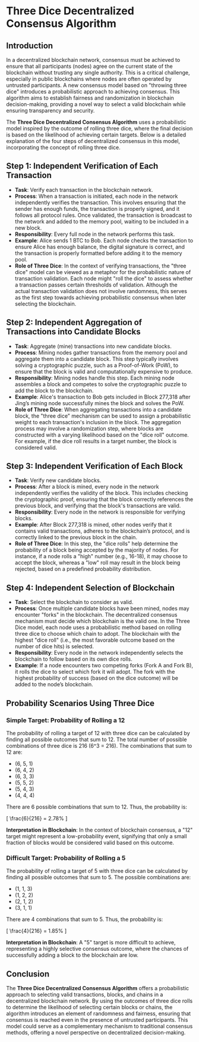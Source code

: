 # Three Dice Decentralized Consensus Algorithm

## Introduction

In a decentralized blockchain network, consensus must be achieved to ensure that all participants (nodes) agree on the current state of the blockchain without trusting any single authority. This is a critical challenge, especially in public blockchains where nodes are often operated by untrusted participants. A new consensus model based on "throwing three dice" introduces a probabilistic approach to achieving consensus. This algorithm aims to establish fairness and randomization in blockchain decision-making, providing a novel way to select a valid blockchain while ensuring transparency and security.

The **Three Dice Decentralized Consensus Algorithm** uses a probabilistic model inspired by the outcome of rolling three dice, where the final decision is based on the likelihood of achieving certain targets. Below is a detailed explanation of the four steps of decentralized consensus in this model, incorporating the concept of rolling three dice.

## Step 1: Independent Verification of Each Transaction

- **Task**: Verify each transaction in the blockchain network.
- **Process**: When a transaction is initiated, each node in the network independently verifies the transaction. This involves ensuring that the sender has enough funds, the transaction is properly signed, and it follows all protocol rules. Once validated, the transaction is broadcast to the network and added to the memory pool, waiting to be included in a new block.
- **Responsibility**: Every full node in the network performs this task.
- **Example**: Alice sends 1 BTC to Bob. Each node checks the transaction to ensure Alice has enough balance, the digital signature is correct, and the transaction is properly formatted before adding it to the memory pool.
- **Role of Three Dice**: In the context of verifying transactions, the "three dice" model can be viewed as a metaphor for the probabilistic nature of transaction validation. Each node might "roll the dice" to assess whether a transaction passes certain thresholds of validation. Although the actual transaction validation does not involve randomness, this serves as the first step towards achieving probabilistic consensus when later selecting the blockchain.

## Step 2: Independent Aggregation of Transactions into Candidate Blocks

- **Task**: Aggregate (mine) transactions into new candidate blocks.
- **Process**: Mining nodes gather transactions from the memory pool and aggregate them into a candidate block. This step typically involves solving a cryptographic puzzle, such as a Proof-of-Work (PoW), to ensure that the block is valid and computationally expensive to produce.
- **Responsibility**: Mining nodes handle this step. Each mining node assembles a block and competes to solve the cryptographic puzzle to add the block to the blockchain.
- **Example**: Alice's transaction to Bob gets included in Block 277,318 after Jing’s mining node successfully mines the block and solves the PoW.
- **Role of Three Dice**: When aggregating transactions into a candidate block, the "three dice" mechanism can be used to assign a probabilistic weight to each transaction's inclusion in the block. The aggregation process may involve a randomization step, where blocks are constructed with a varying likelihood based on the "dice roll" outcome. For example, if the dice roll results in a target number, the block is considered valid.

## Step 3: Independent Verification of Each Block

- **Task**: Verify new candidate blocks.
- **Process**: After a block is mined, every node in the network independently verifies the validity of the block. This includes checking the cryptographic proof, ensuring that the block correctly references the previous block, and verifying that the block's transactions are valid.
- **Responsibility**: Every node in the network is responsible for verifying blocks.
- **Example**: After Block 277,318 is mined, other nodes verify that it contains valid transactions, adheres to the blockchain’s protocol, and is correctly linked to the previous block in the chain.
- **Role of Three Dice**: In this step, the "dice rolls" help determine the probability of a block being accepted by the majority of nodes. For instance, if a node rolls a "high" number (e.g., 16-18), it may choose to accept the block, whereas a "low" roll may result in the block being rejected, based on a predefined probability distribution.

## Step 4: Independent Selection of Blockchain

- **Task**: Select the blockchain to consider as valid.
- **Process**: Once multiple candidate blocks have been mined, nodes may encounter "forks" in the blockchain. The decentralized consensus mechanism must decide which blockchain is the valid one. In the Three Dice model, each node uses a probabilistic method based on rolling three dice to choose which chain to adopt. The blockchain with the highest "dice roll" (i.e., the most favorable outcome based on the number of dice hits) is selected.
- **Responsibility**: Every node in the network independently selects the blockchain to follow based on its own dice rolls.
- **Example**: If a node encounters two competing forks (Fork A and Fork B), it rolls the dice to select which fork it will adopt. The fork with the highest probability of success (based on the dice outcome) will be added to the node’s blockchain.

## Probability Scenarios Using Three Dice

### Simple Target: Probability of Rolling a 12

The probability of rolling a target of 12 with three dice can be calculated by finding all possible outcomes that sum to 12. The total number of possible combinations of three dice is 216 (6^3 = 216). The combinations that sum to 12 are:

- (6, 5, 1)
- (6, 4, 2)
- (6, 3, 3)
- (5, 5, 2)
- (5, 4, 3)
- (4, 4, 4)

There are 6 possible combinations that sum to 12. Thus, the probability is:

\[
\frac{6}{216} = 2.78\%
\]

**Interpretation in Blockchain**: In the context of blockchain consensus, a "12" target might represent a low-probability event, signifying that only a small fraction of blocks would be considered valid based on this outcome.

### Difficult Target: Probability of Rolling a 5

The probability of rolling a target of 5 with three dice can be calculated by finding all possible outcomes that sum to 5. The possible combinations are:

- (1, 1, 3)
- (1, 2, 2)
- (2, 1, 2)
- (3, 1, 1)

There are 4 combinations that sum to 5. Thus, the probability is:

\[
\frac{4}{216} = 1.85\%
\]

**Interpretation in Blockchain**: A "5" target is more difficult to achieve, representing a highly selective consensus outcome, where the chances of successfully adding a block to the blockchain are low.

## Conclusion

The **Three Dice Decentralized Consensus Algorithm** offers a probabilistic approach to selecting valid transactions, blocks, and chains in a decentralized blockchain network. By using the outcomes of three dice rolls to determine the likelihood of selecting certain blocks or chains, the algorithm introduces an element of randomness and fairness, ensuring that consensus is reached even in the presence of untrusted participants. This model could serve as a complementary mechanism to traditional consensus methods, offering a novel perspective on decentralized decision-making.
